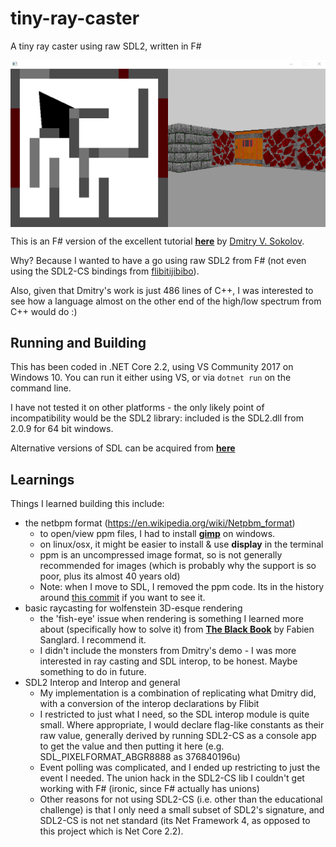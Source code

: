 # tiny-ray-caster

A tiny ray caster using raw SDL2, written in F#

<img align="center" src="screencast.gif" />

This is an F# version of the excellent tutorial **[here](https://github.com/ssloy/tinyraycaster)** by [Dmitry V. Sokolov](https://github.com/ssloy).

Why? Because I wanted to have a go using raw SDL2 from F# (not even using the SDL2-CS bindings from [flibitijibibo](https://github.com/flibitijibibo/SDL2-CS)).

Also, given that Dmitry's work is just 486 lines of C++, I was interested to see how a language almost on the other end of the high/low spectrum from C++ would do :)

## Running and Building

This has been coded in .NET Core 2.2, using VS Community 2017 on Windows 10. You can run it either using VS, or via `dotnet run` on the command line.

I have not tested it on other platforms - the only likely point of incompatibility would be the SDL2 library: included is the SDL2.dll from 2.0.9 for 64 bit windows. 

Alternative versions of SDL can be acquired from **[here](https://www.libsdl.org/download-2.0.php)**

## Learnings

Things I learned building this include:

- the netbpm format (https://en.wikipedia.org/wiki/Netpbm_format)
  - to open/view ppm files, I had to install **[gimp](https://www.gimp.org/)** on windows.
  - on linux/osx, it might be easier to install & use **display** in the terminal
  - ppm is an uncompressed image format, so is not generally recommended for images (which is probably why the support is so poor, plus its almost 40 years old)
  - Note: when I move to SDL, I removed the ppm code. Its in the history around [this commit](https://github.com/ChrisPritchard/tiny-ray-caster/blob/3edaf4ae00c5643363a00b4ed7ca1d6f5f526226/Program.fs#L76) if you want to see it.
- basic raycasting for wolfenstein 3D-esque rendering
  - the 'fish-eye' issue when rendering is something I learned more about (specifically how to solve it) from **[The Black Book](http://fabiensanglard.net/gebbwolf3d/)** by Fabien Sanglard. I recommend it.
  - I didn't include the monsters from Dmitry's demo - I was more interested in ray casting and SDL interop, to be honest. Maybe something to do in future.
- SDL2 Interop and Interop and general
  - My implementation is a combination of replicating what Dmitry did, with a conversion of the interop declarations by Flibit
  - I restricted to just what I need, so the SDL interop module is quite small. Where appropriate, I would declare flag-like constants as their raw value, generally derived by running SDL2-CS as a console app to get the value and then putting it here (e.g. SDL_PIXELFORMAT_ABGR8888 as 376840196u)
  - Event polling was complicated, and I ended up restricting to just the event I needed. The union hack in the SDL2-CS lib I couldn't get working with F# (ironic, since F# actually has unions)
  - Other reasons for not using SDL2-CS (i.e. other than the educational challenge) is that I only need a small subset of SDL2's signature, and SDL2-CS is not net standard (its Net Framework 4, as opposed to this project which is Net Core 2.2).